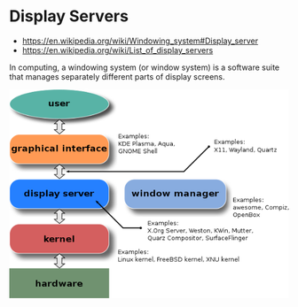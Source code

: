 # Display Servers

- <https://en.wikipedia.org/wiki/Windowing_system#Display_server>
- <https://en.wikipedia.org/wiki/List_of_display_servers>

In computing, a windowing system (or window system) is a software suite that manages separately different parts of display screens.

![Layer architecture](img/layer.png)
